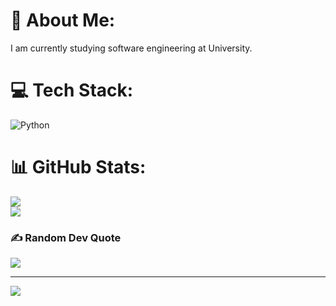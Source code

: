 # 💫 About Me:
I am currently studying software engineering at University.


# 💻 Tech Stack:
![Python](https://img.shields.io/badge/python-3670A0?style=for-the-badge&logo=python&logoColor=ffdd54)
# 📊 GitHub Stats:
![](https://github-readme-stats.vercel.app/api?username=hampg66&theme=midnight-purple&hide_border=false&include_all_commits=false&count_private=false)<br/>
![](https://github-readme-streak-stats.herokuapp.com/?user=hampg66&theme=midnight-purple&hide_border=false)<br/>


### ✍️ Random Dev Quote
![](https://quotes-github-readme.vercel.app/api?type=horizontal&theme=radical)

---
[![](https://visitcount.itsvg.in/api?id=hampg66&icon=5&color=0)](https://visitcount.itsvg.in)

<!-- Proudly created with GPRM ( https://gprm.itsvg.in ) -->
